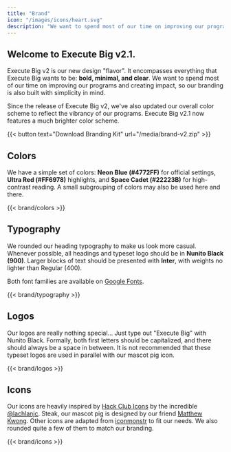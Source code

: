 ```yaml
---
title: "Brand"
icon: "/images/icons/heart.svg"
description: "We want to spend most of our time on improving our programs and creating impact, so our branding is also built with simplicity in mind."
---
```


## Welcome to Execute Big v2.1.

Execute Big v2 is our new design "flavor". It encompasses everything that Execute Big wants to be: **bold, minimal, and clear**. We want to spend most of our time on improving our programs and creating impact, so our branding is also built with simplicity in mind.

Since the release of Execute Big v2, we've also updated our overall color scheme to reflect the vibrancy of our programs. Execute Big v2.1 now features a much brighter color scheme.

{{< button text="Download Branding Kit" url="/media/brand-v2.zip" >}}

## Colors

We have a simple set of colors: **Neon Blue (#4772FF)** for official settings, **Ultra Red (#FF6978)** highlights, and **Space Cadet (#22223B)** for high-contrast reading. A small subgrouping of colors may also be used here and there.

{{< brand/colors >}}

## Typography

We rounded our heading typography to make us look more casual. Whenever possible, all headings and typeset logo should be in **Nunito Black (900)**. Larger blocks of text should be presented with **Inter**, with weights no lighter than Regular (400).

Both font families are available on [Google Fonts](https://fonts.google.com/?sidebar.open=true&selection.family=Inter:wght@400;500;600;700|Nunito:wght@900&query=nunito).

{{< brand/typography >}}

## Logos

Our logos are really nothing special... Just type out "Execute Big" with Nunito Black. Formally, both first letters should be capitalized, and there should always be a space in between. It is not recommended that these typeset logos are used in parallel with our mascot pig icon.

{{< brand/logos >}}

## Icons

Our icons are heavily inspired by [Hack Club Icons](https://icons.hackclub.com/) by the incredible [@lachlanjc](https://github.com/lachlanjc). Steak, our mascot pig is designed by our friend [Matthew Kwong](https://www.matthewkwong.com/). Other icons are adapted from [iconmonstr](https://iconmonstr.com/) to fit our needs. We also rounded quite a few of them to match our branding. 

{{< brand/icons >}}
